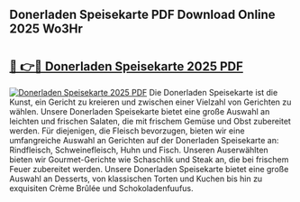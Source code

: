 ## Donerladen Speisekarte PDF Download Online 2025 Wo3Hr

# <h2><a href="http://gc71m3o.nevu.top/?p=Donerladen+Speisekarte">🔗 👉🔴 Donerladen Speisekarte 2025 PDF</a></h2>

[![Donerladen Speisekarte 2025 PDF](https://i.imgur.com/dBaPXMq.png)](http://gc71m3o.nevu.top/?p=Donerladen+Speisekarte)
Die Donerladen Speisekarte ist die Kunst, ein Gericht zu kreieren und zwischen einer Vielzahl von Gerichten zu wählen. Unsere Donerladen Speisekarte bietet eine große Auswahl an leichten und frischen Salaten, die mit frischem Gemüse und Obst zubereitet werden. Für diejenigen, die Fleisch bevorzugen, bieten wir eine umfangreiche Auswahl an Gerichten auf der Donerladen Speisekarte an: Rindfleisch, Schweinefleisch, Huhn und Fisch. Unseren Auserwählten bieten wir Gourmet-Gerichte wie Schaschlik und Steak an, die bei frischem Feuer zubereitet werden. Unsere Donerladen Speisekarte bietet eine große Auswahl an Desserts, von klassischen Torten und Kuchen bis hin zu exquisiten Crème Brûlée und Schokoladenfuufus.

